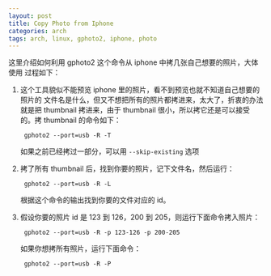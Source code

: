 ```yaml
---
layout: post
title: Copy Photo from Iphone
categories: arch
tags: arch, linux, gphoto2, iphone, photo
---
```


这里介绍如何利用 gphoto2 这个命令从 iphone 中拷几张自己想要的照片，大体使用
过程如下：

1. 这个工具貌似不能预览 iphone 里的照片，看不到预览也就不知道自己想要的照片的
   文件名是什么，但又不想把所有的照片都拷进来，太大了，折衷的办法就是把
   thumbnail 拷进来，由于 thumbnail 很小，所以拷它还是可以接受的。拷 thumbnail
   的命令如下：

        gphoto2 --port=usb -R -T

    如果之前已经拷过一部分，可以用 `--skip-existing` 选项

2. 拷了所有 thumbnail 后，找到你要的照片，记下文件名，然后运行：

        gphoto2 --port=usb -R -L

    根据这个命令的输出找到你要的文件对应的 id。

3. 假设你要的照片 id 是 123 到 126，200 到 205，则运行下面命令拷入照片：

        gphoto2 --port=usb -R -p 123-126 -p 200-205

    如果你想拷所有照片，运行下面命令：

        gphoto2 --port=usb -R -P

